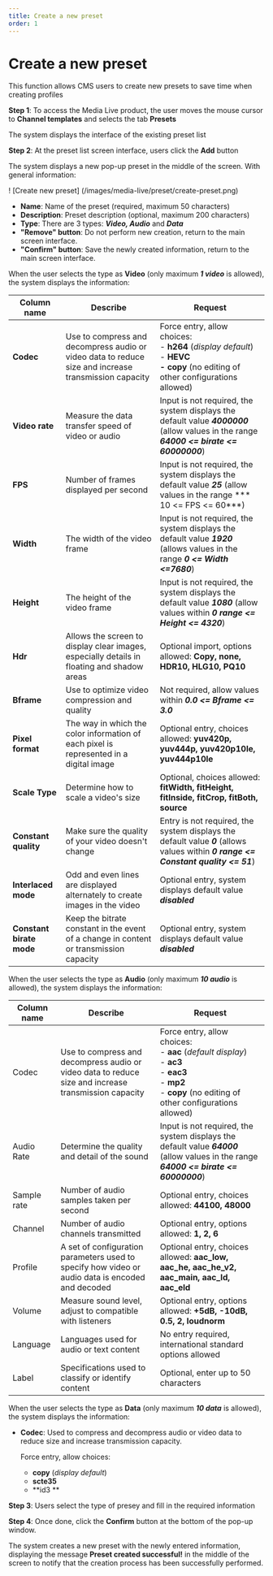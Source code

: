 ```yaml
---
title: Create a new preset
order: 1
---
```


# Create a new preset

This function allows CMS users to create new presets to save time when creating profiles

**Step 1**: To access the Media Live product, the user moves the mouse cursor to **Channel templates** and selects the tab **Presets**

The system displays the interface of the existing preset list

**Step 2**: At the preset list screen interface, users click the **Add** button

The system displays a new pop-up preset in the middle of the screen. With general information:

! [Create new preset] (/images/media-live/preset/create-preset.png)

- **Name**: Name of the preset (required, maximum 50 characters)
- **Description**: Preset description (optional, maximum 200 characters)
- **Type**: There are 3 types: _**Video, Audio**_ and _**Data**_
- **"Remove" button**: Do not perform new creation, return to the main screen interface.
- **"Confirm" button**: Save the newly created information, return to the main screen interface.

When the user selects the type as **Video** (only maximum _**1 video**_ is allowed), the system displays the information:

| **Column name**          | **Describe**                                                                                         | **Request**                                                                                                                                                                                                   |
| ------------------------ | ---------------------------------------------------------------------------------------------------- | ------------------------------------------------------------------------------------------------------------------------------------------------------------------------------------------------------------- |
| **Codec**                | Use to compress and decompress audio or video data to reduce size and increase transmission capacity | Force entry, allow choices: <br/>- **h264** (_display default_)<br/>- **HEVC<br/>- copy** (no editing of other configurations allowed)                  |
| **Video rate**           | Measure the data transfer speed of video or audio                                                    | Input is not required, the system displays the default value _**4000000**_ (allow values in the range _**64000 <= birate <= 60000000**_) |
| **FPS**                  | Number of frames displayed per second                                                                | Input is not required, the system displays the default value _**25**_ (allow values in the range \*\*\* 10 <= FPS <= 60\*\*\*)           |
| **Width**                | The width of the video frame                                                                         | Input is not required, the system displays the default value _**1920**_ (allows values in the range _**0 <= Width <=7680**_)             |
| **Height**               | The height of the video frame                                                                        | Input is not required, the system displays the default value _**1080**_ (allow values within _**0 range <= Height <= 4320**_)            |
| **Hdr**                  | Allows the screen to display clear images, especially details in floating and shadow areas           | Optional import, options allowed: **Copy, none, HDR10, HLG10, PQ10**                                                                                                                          |
| **Bframe**               | Use to optimize video compression and quality                                                        | Not required, allow values within _**0.0 <= Bframe <= 3.0**_                                                                |
| **Pixel format**         | The way in which the color information of each pixel is represented in a digital image               | Optional entry, choices allowed: **yuv420p, yuv444p, yuv420p10le, yuv444p10le**                                                                                                               |
| **Scale Type**           | Determine how to scale a video's size                                                                | Optional, choices allowed: **fitWidth, fitHeight, fitInside, fitCrop, fitBoth, source**                                                                                                       |
| **Constant quality**     | Make sure the quality of your video doesn't change                                                   | Entry is not required, the system displays the default value _**0**_ (allows values within _**0 range <= Constant quality <= 51**_)      |
| **Interlaced mode**      | Odd and even lines are displayed alternately to create images in the video                           | Optional entry, system displays default value _**disabled**_                                                                                                                                                  |
| **Constant birate mode** | Keep the bitrate constant in the event of a change in content or transmission capacity               | Optional entry, system displays default value _**disabled**_                                                                                                                                                  |

When the user selects the type as **Audio** (only maximum _**10 audio**_ is allowed), the system displays the information:

| **Column name** | **Describe**                                                                                         | **Request**                                                                                                                                                                                                                                                   |
| --------------- | ---------------------------------------------------------------------------------------------------- | ------------------------------------------------------------------------------------------------------------------------------------------------------------------------------------------------------------------------------------------------------------- |
| Codec           | Use to compress and decompress audio or video data to reduce size and increase transmission capacity | Force entry, allow choices: <br/>- **aac** (_default display_)<br/>- **ac3** <br/>- **eac3**<br/>- **mp2** <br/>- **copy** (no editing of other configurations allowed)                                 |
| Audio Rate      | Determine the quality and detail of the sound                                                        | Input is not required, the system displays the default value _**64000**_ (allow values in the range _**64000 <= birate <= 60000000**_)                                                   |
| Sample rate     | Number of audio samples taken per second                                                             | Optional entry, choices allowed: **44100, 48000**                                                                                                                                                                                             |
| Channel         | Number of audio channels transmitted                                                                 | Optional entry, options allowed: **1, 2, 6**                                                                                                                                                                                                  |
| Profile         | A set of configuration parameters used to specify how video or audio data is encoded and decoded     | Optional entry, choices allowed: **aac_low, aac_he, aac_he_v2, aac_main, aac_ld, aac_eld** |
| Volume          | Measure sound level, adjust to compatible with listeners                                             | Optional entry, options allowed: **+5dB, -10dB, 0.5, 2, loudnorm**                                                                                                                                                            |
| Language        | Languages used for audio or text content                                                             | No entry required, international standard options allowed                                                                                                                                                                                                     |
| Label           | Specifications used to classify or identify content                                                  | Optional, enter up to 50 characters                                                                                                                                                                                                                           |

When the user selects the type as **Data** (only maximum _**10 data**_ is allowed), the system displays the information:

- **Codec**: Used to compress and decompress audio or video data to reduce size and increase transmission capacity.

  Force entry, allow choices:

  - **copy** (_display default_)
  - **scte35**
  - \*\*id3 \*\*

**Step 3**: Users select the type of presey and fill in the required information

**Step 4**: Once done, click the **Confirm** button at the bottom of the pop-up window.

The system creates a new preset with the newly entered information, displaying the message **Preset created successful!** in the middle of the screen to notify that the creation process has been successfully performed.